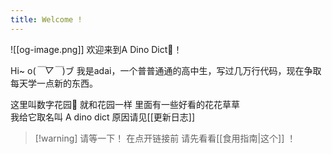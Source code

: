 ```yaml
---
title: Welcome !
---
```

![[og-image.png]]
欢迎来到A Dino Dict🦖！  

Hi~ o(*￣▽￣*)ブ 我是adai，一个普普通通的高中生，写过几万行代码，现在争取每天学一点新的东西。

这里叫数字花园🌱 就和花园一样 里面有一些好看的花花草草  
我给它取名叫 A dino dict 原因请见[[更新日志]]    

> [!warning] 请等一下！
> 在点开链接前 请先看看[[食用指南|这个]] ！


